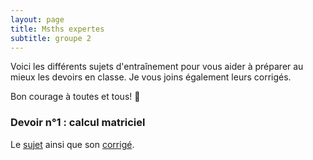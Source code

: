 ```yaml
---
layout: page
title: Msths expertes 
subtitle: groupe 2
---
```


Voici les différents sujets d'entraînement pour vous aider à préparer au mieux les devoirs en classe. Je vous joins également leurs corrigés.

Bon courage à toutes et tous! :punch:



### Devoir n°1 : calcul matriciel

Le [sujet](/devoirs.blancs/DS3.Matrices.2024.2025.pdf) ainsi que son [corrigé](/devoirs.blancs/Correction.DS3.Matrices.pdf).


